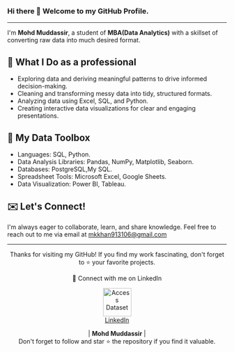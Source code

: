 
### Hi there 👋 Welcome to my GitHub Profile.
---
I'm **Mohd Muddassir**, a student of **MBA(Data Analytics)** with a skillset of converting raw data into much desired format.

## 🔭 What I Do as a professional 

- Exploring data and deriving meaningful patterns to drive informed decision-making.
- Cleaning and transforming messy data into tidy, structured formats.
- Analyzing data using Excel, SQL, and Python.
- Creating interactive data visualizations for clear and engaging presentations.

## 🌱 My Data Toolbox

- Languages: SQL, Python.
- Data Analysis Libraries: Pandas, NumPy, Matplotlib, Seaborn.
- Databases: PostgreSQL,My SQL.
- Spreadsheet Tools: Microsoft Excel, Google Sheets.
- Data Visualization: Power BI, Tableau.

## ✉️ Let's Connect! 
 I'm always eager to collaborate, learn, and share knowledge. Feel free to reach out to me via email at mkkhan913106@gmail.com




---
 <div align="center">
<p align="center">
    Thanks for visiting my GitHub! If you find my work fascinating, don't forget to ⭐️ your favorite projects. 
    
🔗 Connect with me on LinkedIn 
 
  <p align="center">
    <a href="https://www.linkedin.com/in/mohd-muddassir99/">
        <img src="https://upload.wikimedia.org/wikipedia/commons/thumb/c/ca/LinkedIn_logo_initials.png/640px-LinkedIn_logo_initials.png" width="65px" alt="Access Dataset"><br>
        LinkedIn
    </a>

   | **Mohd Muddassir** | </a> <br>
Don't forget to follow and star ⭐ the repository if you find it valuable.
</div>

<!--
**mohd-muddassir99/mohd-muddassir99** is a ✨ _special_ ✨ repository because its `README.md` (this file) appears on your GitHub profile.

Here are some ideas to get you started:

- 🔭 I’m currently working on ...
- 🌱 I’m currently learning ...
- 👯 I’m looking to collaborate on ...
- 🤔 I’m looking for help with ...
- 💬 Ask me about ...
- 📫 How to reach me: ...
- 😄 Pronouns: ...
- ⚡ Fun fact: ...
-->
